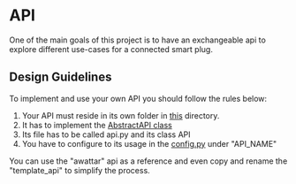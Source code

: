 # API

One of the main goals of this project is to have an exchangeable api to explore different use-cases for a connected smart plug.

## Design Guidelines
To implement and use your own API you should follow the rules below:

1. Your API must reside in its own folder in [this](.) directory.
2. It has to implement the [AbstractAPI class](abstract_api.py)
3. Its file has to be called api.py and its class API
4. You have to configure to its usage in the [config.py](../config/config.py) under "API_NAME"

You can use the "awattar" api as a reference and even copy and rename the "template_api" to simplify the process.
